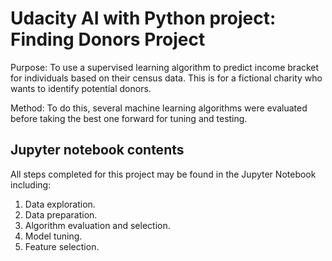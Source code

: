 # Udacity AI with Python project: Finding Donors Project
Purpose: To use a supervised learning algorithm to predict income bracket for individuals based on their census data. This is for a fictional charity who wants to identify potential donors.  

Method: To do this, several machine learning algorithms were evaluated before taking the best one forward for tuning and testing.

## Jupyter notebook contents
All steps completed for this project may be found in the Jupyter Notebook including:  
1. Data exploration.  
2. Data preparation.  
3. Algorithm evaluation and selection.  
4. Model tuning.  
5. Feature selection.
